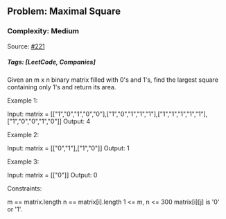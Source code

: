 ## Problem: Maximal Square

### Complexity: Medium

Source: [#221](https://leetcode.com/problems/maximal-square/description/)

##### Tags: [LeetCode, Companies]

Given an m x n binary matrix filled with 0's and 1's, find the largest square containing only 1's and return its area.

Example 1:

Input: matrix = [["1","0","1","0","0"],["1","0","1","1","1"],["1","1","1","1","1"],["1","0","0","1","0"]]
Output: 4

Example 2:

Input: matrix = [["0","1"],["1","0"]]
Output: 1

Example 3:

Input: matrix = [["0"]]
Output: 0

Constraints:

m == matrix.length
n == matrix[i].length
1 <= m, n <= 300
matrix[i][j] is '0' or '1'.
